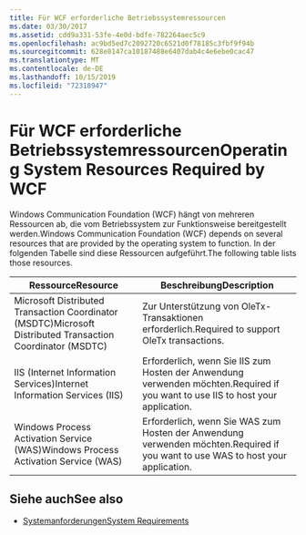```yaml
---
title: Für WCF erforderliche Betriebssystemressourcen
ms.date: 03/30/2017
ms.assetid: cdd9a331-53fe-4e0d-bdfe-782264aec5c9
ms.openlocfilehash: ac9bd5ed7c2092720c6521d0f78185c3fbf9f94b
ms.sourcegitcommit: 628e8147ca10187488e6407dab4c4e6ebe0cac47
ms.translationtype: MT
ms.contentlocale: de-DE
ms.lasthandoff: 10/15/2019
ms.locfileid: "72318947"
---
```

# <a name="operating-system-resources-required-by-wcf"></a><span data-ttu-id="d5621-102">Für WCF erforderliche Betriebssystemressourcen</span><span class="sxs-lookup"><span data-stu-id="d5621-102">Operating System Resources Required by WCF</span></span>
<span data-ttu-id="d5621-103">Windows Communication Foundation (WCF) hängt von mehreren Ressourcen ab, die vom Betriebssystem zur Funktionsweise bereitgestellt werden.</span><span class="sxs-lookup"><span data-stu-id="d5621-103">Windows Communication Foundation (WCF) depends on several resources that are provided by the operating system to function.</span></span> <span data-ttu-id="d5621-104">In der folgenden Tabelle sind diese Ressourcen aufgeführt.</span><span class="sxs-lookup"><span data-stu-id="d5621-104">The following table lists those resources.</span></span>  
  
|<span data-ttu-id="d5621-105">Ressource</span><span class="sxs-lookup"><span data-stu-id="d5621-105">Resource</span></span>|<span data-ttu-id="d5621-106">Beschreibung</span><span class="sxs-lookup"><span data-stu-id="d5621-106">Description</span></span>|  
|--------------|-----------------|  
|<span data-ttu-id="d5621-107">Microsoft Distributed Transaction Coordinator (MSDTC)</span><span class="sxs-lookup"><span data-stu-id="d5621-107">Microsoft Distributed Transaction Coordinator (MSDTC)</span></span>|<span data-ttu-id="d5621-108">Zur Unterstützung von OleTx-Transaktionen erforderlich.</span><span class="sxs-lookup"><span data-stu-id="d5621-108">Required to support OleTx transactions.</span></span>|  
|<span data-ttu-id="d5621-109">IIS (Internet Information Services)</span><span class="sxs-lookup"><span data-stu-id="d5621-109">Internet Information Services (IIS)</span></span>|<span data-ttu-id="d5621-110">Erforderlich, wenn Sie IIS zum Hosten der Anwendung verwenden möchten.</span><span class="sxs-lookup"><span data-stu-id="d5621-110">Required if you want to use IIS to host your application.</span></span>|  
|<span data-ttu-id="d5621-111">Windows Process Activation Service (WAS)</span><span class="sxs-lookup"><span data-stu-id="d5621-111">Windows Process Activation Service (WAS)</span></span>|<span data-ttu-id="d5621-112">Erforderlich, wenn Sie WAS zum Hosten der Anwendung verwenden möchten.</span><span class="sxs-lookup"><span data-stu-id="d5621-112">Required if you want to use WAS to host your application.</span></span>|  
  
## <a name="see-also"></a><span data-ttu-id="d5621-113">Siehe auch</span><span class="sxs-lookup"><span data-stu-id="d5621-113">See also</span></span>

- [<span data-ttu-id="d5621-114">Systemanforderungen</span><span class="sxs-lookup"><span data-stu-id="d5621-114">System Requirements</span></span>](wcf-system-requirements.md)
